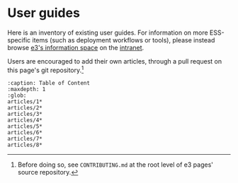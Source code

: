 # User guides

Here is an inventory of existing user guides. For information on more
ESS-specific items (such as deployment workflows or tools), please instead
browse [e3's information space](https://confluence.esss.lu.se/display/E3) on the
[intranet](https://confluence.esss.lu.se).

Users are encouraged to add their own articles, through a pull request on this
page's git repository.[^1]

 ```{toctree}
 :caption: Table of Content
 :maxdepth: 1
 :glob:
articles/1*
articles/2*
articles/3*
articles/4*
articles/5*
articles/6*
articles/7*
articles/8*
 ```

[^1]: Before doing so, see `CONTRIBUTING.md` at the root level of e3 pages'
  source repository.
